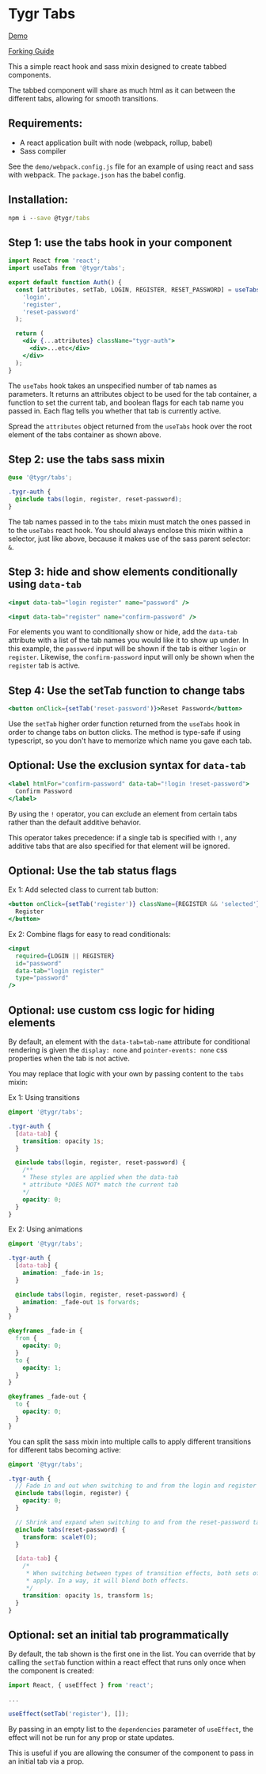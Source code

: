 # Tygr Tabs

[Demo](https://tylergrinn.github.io/tygr-tabs)

[Forking Guide](https://github.com/tylergrinn/tygr-logo/blob/main/docs/forking.md)

This a simple react hook and sass mixin designed to create tabbed components.

The tabbed component will share as much html as it can between the different tabs, allowing for smooth transitions.

## Requirements:

- A react application built with node (webpack, rollup, babel)
- Sass compiler

See the `demo/webpack.config.js` file for an example of using react and sass with webpack. The `package.json` has the babel config.

## Installation:

```cmd
npm i --save @tygr/tabs
```

## Step 1: use the tabs hook in your component

```jsx
import React from 'react';
import useTabs from '@tygr/tabs';

export default function Auth() {
  const [attributes, setTab, LOGIN, REGISTER, RESET_PASSWORD] = useTabs(
    'login',
    'register',
    'reset-password'
  );

  return (
    <div {...attributes} className="tygr-auth">
      <div>...etc</div>
    </div>
  );
}
```

The `useTabs` hook takes an unspecified number of tab names as parameters. It returns an attributes object to be used for the tab container, a function to set the current tab, and boolean flags for each tab name you passed in. Each flag tells you whether that tab is currently active.

Spread the `attributes` object returned from the `useTabs` hook over the root element of the tabs container as shown above.

## Step 2: use the tabs sass mixin

```scss
@use '@tygr/tabs';

.tygr-auth {
  @include tabs(login, register, reset-password);
}
```

The tab names passed in to the `tabs` mixin must match the ones passed in to the `useTabs` react hook. You should always enclose this mixin within a selector, just like above, because it makes use of the sass parent selector: `&`.

## Step 3: hide and show elements conditionally using `data-tab`

```jsx
<input data-tab="login register" name="password" />

<input data-tab="register" name="confirm-password" />
```

For elements you want to conditionally show or hide, add the `data-tab` attribute with a list of the tab names you would like it to show up under. In this example, the `password` input will be shown if the tab is either `login` or `register`. Likewise, the `confirm-password` input will only be shown when the `register` tab is active.

## Step 4: Use the setTab function to change tabs

```jsx
<button onClick={setTab('reset-password')}>Reset Password</button>
```

Use the `setTab` higher order function returned from the `useTabs` hook in order to change tabs on button clicks. The method is type-safe if using typescript, so you don't have to memorize which name you gave each tab.

## Optional: Use the exclusion syntax for `data-tab`

```jsx
<label htmlFor="confirm-password" data-tab="!login !reset-password">
  Confirm Password
</label>
```

By using the `!` operator, you can exclude an element from certain tabs rather than the default additive behavior.

This operator takes precedence: if a single tab is specified with `!`, any additive tabs that are also specified for that element will be ignored.

## Optional: Use the tab status flags

Ex 1: Add selected class to current tab button:

```jsx
<button onClick={setTab('register')} className={REGISTER && 'selected'}>
  Register
</button>
```

Ex 2: Combine flags for easy to read conditionals:

```jsx
<input
  required={LOGIN || REGISTER}
  id="password"
  data-tab="login register"
  type="password"
/>
```

## Optional: use custom css logic for hiding elements

By default, an element with the `data-tab=tab-name` attribute for conditional rendering is given the `display: none` and `pointer-events: none` css properties when the tab is not active.

You may replace that logic with your own by passing content to the `tabs` mixin:

Ex 1: Using transitions

```scss
@import '@tygr/tabs';

.tygr-auth {
  [data-tab] {
    transition: opacity 1s;
  }

  @include tabs(login, register, reset-password) {
    /**
    * These styles are applied when the data-tab
    * attribute *DOES NOT* match the current tab
    */
    opacity: 0;
  }
}
```

Ex 2: Using animations

```scss
@import '@tygr/tabs';

.tygr-auth {
  [data-tab] {
    animation: _fade-in 1s;
  }

  @include tabs(login, register, reset-password) {
    animation: _fade-out 1s forwards;
  }
}

@keyframes _fade-in {
  from {
    opacity: 0;
  }
  to {
    opacity: 1;
  }
}

@keyframes _fade-out {
  to {
    opacity: 0;
  }
}
```

You can split the sass mixin into multiple calls to apply different transitions for different tabs becoming active:

```scss
@import '@tygr/tabs';

.tygr-auth {
  // Fade in and out when switching to and from the login and register tabs
  @include tabs(login, register) {
    opacity: 0;
  }

  // Shrink and expand when switching to and from the reset-password tab
  @include tabs(reset-password) {
    transform: scaleY(0);
  }

  [data-tab] {
    /*
     * When switching between types of transition effects, both sets of rules will
     * apply. In a way, it will blend both effects.
     */
    transition: opacity 1s, transform 1s;
  }
}
```

## Optional: set an initial tab programmatically

By default, the tab shown is the first one in the list. You can override that by calling the `setTab` function within a react effect that runs only once when the component is created:

```jsx
import React, { useEffect } from 'react';

...

useEffect(setTab('register'), []);
```

By passing in an empty list to the `dependencies` parameter of `useEffect`, the effect will not be run for any prop or state updates.

This is useful if you are allowing the consumer of the component to pass in an initial tab via a prop.
